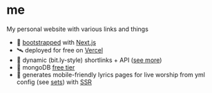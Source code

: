 # me

My personal website with various links and things

- 👢 [bootstrapped](https://github.com/vercel/next.js/tree/canary/packages/create-next-app) with [Next.js](https://nextjs.org/)
- 🛰️ deployed for free on [Vercel](https://vercel.com/new?utm_medium=default-template&filter=next.js&utm_source=create-next-app&utm_campaign=create-next-app-readme)
- 🔗 dynamic (bit.ly-style) shortlinks + API ([see more](./app/[link]/link.ts))
- 🌿 mongoDB [free tier](https://www.mongodb.com/docs/atlas/tutorial/deploy-free-tier-cluster/)
- 🎤 generates mobile-friendly lyrics pages for live worship from yml config (see [sets](./private/sets/)) with [SSR](https://nextjs.org/docs/pages/building-your-application/rendering/server-side-rendering)
